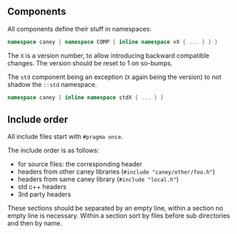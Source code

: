 ## Components

All components define their stuff in namespaces:

```c++
namespace caney { namespace COMP { inline namespace vX { ... } } }
```

The `X` is a version number, to allow introducing backward compatible changes. The version should be reset to 1 on so-bumps.

The `std` component being an exception (`X` again being the version) to not shadow the `::std` namespace.

```c++
namespace caney { inline namespace stdX { ... } }
```

## Include order

All include files start with `#pragma once`.

The include order is as follows:
- for source files: the corresponding header
- headers from other caney libraries (`#include "caney/other/foo.h"`)
- headers from same caney library (`#include "local.h"`)
- std c++ headers
- 3rd party headers

These sections should be separated by an empty line, within a section no empty line is necessary.
Within a section sort by files before sub directories and then by name.
